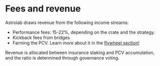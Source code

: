 # Fees and revenue

Astrolab draws revenue from the following income streams:

- Performance fees: 15-22%, depending on the crate and the strategy.
- Kickback fees from bridges
- Farming the PCV. Learn more about it in the [flywheel section!](/tokenomics/flywheel.html)

Revenue is allocated between insurance staking and PCV accumulation, and the ratio is determined through governance voting.


